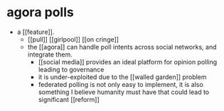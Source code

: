 # agora polls

- a [[feature]].
  - [[pull]] [[girlpool]] [[on cringe]]
  - the [[agora]] can handle poll intents across social networks, and integrate them.
    - [[social media]] provides an ideal platform for opinion polling leading to governance
    - it is under-exploited due to the [[walled garden]] problem
    - federated polling is not only easy to implement, it is also something I believe humanity must have that could lead to significant [[reform]]
